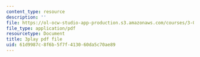 ```yaml
---
content_type: resource
description: ''
file: https://ol-ocw-studio-app-production.s3.amazonaws.com/courses/3-091sc-introduction-to-solid-state-chemistry-fall-2010/61d9987c8f6b5f7f413060da5c70ae89_2eLeU6-0W7E.pdf
file_type: application/pdf
resourcetype: Document
title: 3play pdf file
uid: 61d9987c-8f6b-5f7f-4130-60da5c70ae89
---
```

